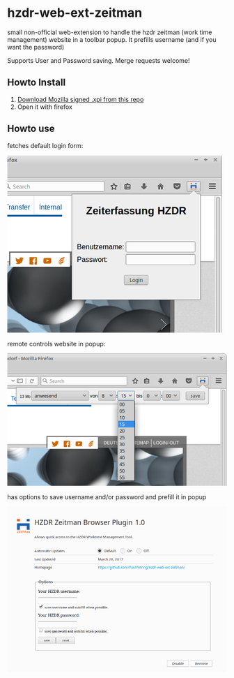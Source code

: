 # hzdr-web-ext-zeitman

small non-official web-extension to handle the hzdr zeitman (work time management) website in a toolbar popup. It prefills username (and if you want the password)

Supports User and Password saving. Merge requests welcome!

## Howto Install

1. [Download Mozilla signed .xpi from this repo](./web-ext-artifacts/hzdr_zeitman_browser_plugin-1.13-an+fx.xpi)
1. Open it with firefox

## Howto use

fetches default login form:

![zeitweb_login.png](./zeitweb_login.png)

remote controls website in popup:

![zeitweb_zeiteintragung.png](./zeitweb_zeiteintragung.png)

has options to save username and/or password and prefill it in popup

![zeitweb_options.png](./zeitweb_options.png)
